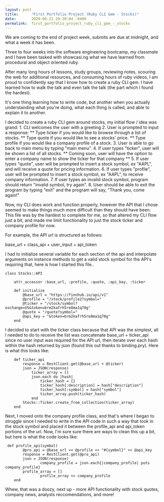 ```yaml
---
layout: post
title:      "First Portfolio Project (Ruby CLI Gem - Stocks)"
date:       2020-06-21 20:30:04 -0400
permalink:  first_portfolio_project_ruby_cli_gem_-_stocks
---
```



We are coming to the end of project week, submits are due at midnight, and what a week it has been.

Three to four weeks into the software engineering bootcamp, my classmate and I have been tasked with showcasi.ng what we have learned from procedural and object oriented ruby.

After many long hours of lessons, study groups, reviewing notes, scouring the web for additional resources, and consuming hours of ruby videos, I am proud to confidently say that I know how to create a ruby CLI gem. I have learned how to walk the talk and even talk the talk (the part which I found the hardest).

It's one thing learning how to write code, but another when you actually understanding what you're doing, what each thing is called, and able to explain it to another.

I decided to create a ruby CLI gem around stocks, my initial flow / idea was grand:
    1. CLI welcomes the user with a greeting
    2. User is prompted to input a response:
        ** Type ticker if you would like to browse through a list of stocks.
        ** Type quote if you would like to see a stocks' price.
        ** Type profile if you would like a company profile of a stock.
    3. User is able to go back to main menu by typing "main menu".
    4. If user types "ticker", user will be shown a list of all stocks.
        ** Coming soon, user will have the option to enter a company name to show the ticker for that company **
    5. If user types "quote", user will be prompted to insert a stock symbol, ex "AAPL", and will receive a quote for pricing information.
    6. If user types "profile", user will be prompted to insert a stock symbol, ex "AAPL", to receive company information.
    7. If user types an invalid stock symbol, program should return "invalid symbol, try again".
    8. User should be able to exit the program by typing "exit" and the program will say, "Thank you, come again!"

Now, my CLI does work and function properly, however the API that I chose seemed to make things much more difficult than they should have been. This file was by the hardest to complete for me, so that altered my CLI flow just a bit, and made me limit functionality to just the stock ticker and company profile for now.

For example, the API url is structured as follows:

base_url + class_api + user_input + api_token

I had to initialize several variable for each section of the api and interpolate arguments on instance methods to get a valid stock symbol for the API's requiring that, here is how I started this file..

```
class Stocks::API

    attr_accessor :base_url, :profile, :quote, :api_key, :ticker

    def initialize
        @base_url = "https://finnhub.io/api/v1"
        @profile = "/stock/profile2?symbol="
        @ticker = "/stock/symbol?exchange=US&token=brm2kafrh5re8ma1q70g"
        @quote = "/quote?symbol="
        @api_key = "&token=brm2kafrh5re8ma1q70g"
    end
```

I decided to start with the ticker class because that API was the simplest, all I needed to do to receive the list was concatenate base_url + ticker_api since no user input was required for the API url, then iterate over each hash within the hash returned by json (found this out thanks to binding.pry). Here is what this looks like:

```
    def ticker_api
        response = RestClient.get(@base_url + @ticker)
        json = JSON(response)
            ticker_array = []
            json.each do |hash|
                ticker_hash = {}
                ticker_hash[:description] = hash["description"]
                ticker_hash[:symbol] = hash["symbol"]
                ticker_array.push(ticker_hash)
            end
        Stocks::Ticker.create_from_collection(ticker_array)
    end
```

Next, I moved onto the company profile class, and that's where I began to struggle since I needed to write in the API code in such a way that took in the stock symbol and placed it between the profile_api and api_token portions of the url. Now, I'm sure sure there are ways to clean this up a bit, but here is what the code looks like:

```
 def profile_api(symbol)
        @pro_api = @base_url << @profile << "#{symbol}" << @api_key
        response = RestClient.get(@pro_api)
        json = JSON(response)
				company_profile = json.each{|company_profile| puts company_profile}
        profile_array = []
				profile_array << company_profile
	end
```

Whew, that was a doozy, next up - more API functionality with stock quotes, company news, analysts reccomendations, and more!

